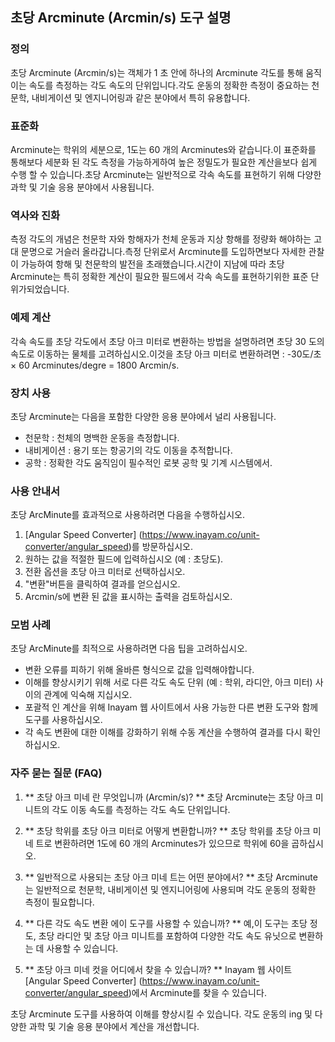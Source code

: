 ## 초당 Arcminute (Arcmin/s) 도구 설명

### 정의
초당 Arcminute (Arcmin/s)는 객체가 1 초 안에 하나의 Arcminute 각도를 통해 움직이는 속도를 측정하는 각도 속도의 단위입니다.각도 운동의 정확한 측정이 중요하는 천문학, 내비게이션 및 엔지니어링과 같은 분야에서 특히 유용합니다.

### 표준화
Arcminute는 학위의 세분으로, 1도는 60 개의 Arcminutes와 같습니다.이 표준화를 통해보다 세분화 된 각도 측정을 가능하게하여 높은 정밀도가 필요한 계산을보다 쉽게 ​​수행 할 수 있습니다.초당 Arcminute는 일반적으로 각속 속도를 표현하기 위해 다양한 과학 및 기술 응용 분야에서 사용됩니다.

### 역사와 진화
측정 각도의 개념은 천문학 자와 항해자가 천체 운동과 지상 항해를 정량화 해야하는 고대 문명으로 거슬러 올라갑니다.측정 단위로서 Arcminute를 도입하면보다 자세한 관찰이 가능하여 항해 및 천문학의 발전을 초래했습니다.시간이 지남에 따라 초당 Arcminute는 특히 정확한 계산이 필요한 필드에서 각속 속도를 표현하기위한 표준 단위가되었습니다.

### 예제 계산
각속 속도를 초당 각도에서 초당 아크 미터로 변환하는 방법을 설명하려면 초당 30 도의 속도로 이동하는 물체를 고려하십시오.이것을 초당 아크 미터로 변환하려면 :
-30도/초 × 60 Arcminutes/degre = 1800 Arcmin/s.

### 장치 사용
초당 Arcminute는 다음을 포함한 다양한 응용 분야에서 널리 사용됩니다.
- 천문학 : 천체의 명백한 운동을 측정합니다.
- 내비게이션 : 용기 또는 항공기의 각도 이동을 추적합니다.
- 공학 : 정확한 각도 움직임이 필수적인 로봇 공학 및 기계 시스템에서.

### 사용 안내서
초당 ArcMinute를 효과적으로 사용하려면 다음을 수행하십시오.
1. [Angular Speed ​​Converter] (https://www.inayam.co/unit-converter/angular_speed)를 방문하십시오.
2. 원하는 값을 적절한 필드에 입력하십시오 (예 : 초당도).
3. 전환 옵션을 초당 아크 미터로 선택하십시오.
4. "변환"버튼을 클릭하여 결과를 얻으십시오.
5. Arcmin/s에 변환 된 값을 표시하는 출력을 검토하십시오.

### 모범 사례
초당 ArcMinute를 최적으로 사용하려면 다음 팁을 고려하십시오.
- 변환 오류를 피하기 위해 올바른 형식으로 값을 입력해야합니다.
- 이해를 향상시키기 위해 서로 다른 각도 속도 단위 (예 : 학위, 라디안, 아크 미터) 사이의 관계에 익숙해 지십시오.
- 포괄적 인 계산을 위해 Inayam 웹 사이트에서 사용 가능한 다른 변환 도구와 함께 도구를 사용하십시오.
- 각 속도 변환에 대한 이해를 강화하기 위해 수동 계산을 수행하여 결과를 다시 확인하십시오.

### 자주 묻는 질문 (FAQ)

1. ** 초당 아크 미네 란 무엇입니까 (Arcmin/s)? **
초당 Arcminute는 초당 아크 미니트의 각도 이동 속도를 측정하는 각도 속도 단위입니다.

2. ** 초당 학위를 초당 아크 미터로 어떻게 변환합니까? **
초당 학위를 초당 아크 미네 트로 변환하려면 1도에 60 개의 Arcminutes가 있으므로 학위에 60을 곱하십시오.

3. ** 일반적으로 사용되는 초당 아크 미네 트는 어떤 분야에서? **
초당 Arcminute는 일반적으로 천문학, 내비게이션 및 엔지니어링에 사용되며 각도 운동의 정확한 측정이 필요합니다.

4. ** 다른 각도 속도 변환 에이 도구를 사용할 수 있습니까? **
예,이 도구는 초당 정도, 초당 라디안 및 초당 아크 미니트를 포함하여 다양한 각도 속도 유닛으로 변환하는 데 사용할 수 있습니다.

5. ** 초당 아크 미네 컷을 어디에서 찾을 수 있습니까? **
Inayam 웹 사이트 [Angular Speed ​​Converter] (https://www.inayam.co/unit-converter/angular_speed)에서 Arcminute를 찾을 수 있습니다.

초당 Arcminute 도구를 사용하여 이해를 향상시킬 수 있습니다. 각도 운동의 ing 및 다양한 과학 및 기술 응용 분야에서 계산을 개선합니다.
